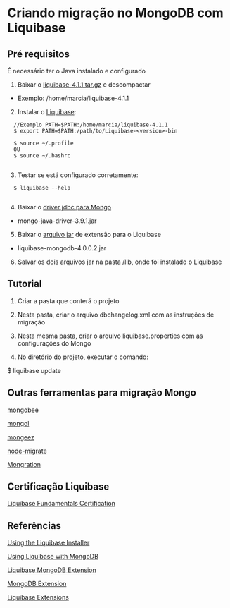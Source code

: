 # Criando migração no MongoDB com Liquibase

## Pré requisitos

É necessário ter o Java instalado e configurado

1. Baixar o [liquibase-4.1.1.tar.gz](https://www.liquibase.org/download) e descompactar
  - Exemplo: /home/marcia/liquibase-4.1.1

2. Instalar o [Liquibase](https://docs.liquibase.com/concepts/installation/home.html):

```
  //Exemplo PATH=$PATH:/home/marcia/liquibase-4.1.1
  $ export PATH=$PATH:/path/to/Liquibase-<version>-bin

  $ source ~/.profile 
  OU
  $ source ~/.bashrc
  
``` 
3. Testar se está configurado corretamente:

```
  $ liquibase --help
  
```
4. Baixar o [driver jdbc para Mongo](https://repo1.maven.org/maven2/org/mongodb/mongo-java-driver)

  - mongo-java-driver-3.9.1.jar

5. Baixar o [arquivo jar](https://github.com/liquibase/liquibase-mongodb/releases/tag/liquibase-mongodb-4.0.0.2) de extensão para o Liquibase

  - liquibase-mongodb-4.0.0.2.jar

6. Salvar os dois arquivos jar na pasta /lib, onde foi instalado o Liquibase

## Tutorial

1. Criar a pasta que conterá o projeto

2. Nesta pasta, criar o arquivo dbchangelog.xml com as instruções de migração

3. Nesta mesma pasta, criar o arquivo liquibase.properties com as configurações do Mongo

4. No diretório do projeto, executar o comando:

  $ liquibase update
  
  
## Outras ferramentas para migração Mongo

[mongobee](https://github.com/mongobee/mongobee) 

[mongol](https://github.com/coldze/mongol)

[mongeez](https://github.com/mongeez/mongeez)

[node-migrate](https://github.com/tj/node-migrate)

[Mongration](https://github.com/KuliginStepan/mongration)


## Certificação Liquibase

[Liquibase Fundamentals Certification](https://learn.liquibase.com/catalog/info/id:125)


## Referências

[Using the Liquibase Installer](https://www.liquibase.org/get-started/using-the-liquibase-installer)

[Using Liquibase with MongoDB](https://docs.liquibase.com/workflows/database-setup-tutorials/mongodb.html)

[Liquibase MongoDB Extension](https://github.com/liquibase/liquibase-mongodb)

[MongoDB Extension](https://liquibase.jira.com/wiki/spaces/CONTRIB/pages/1281163265/MongoDB+Extension)
  
[Liquibase Extensions](https://liquibase.jira.com/wiki/spaces/CONTRIB/pages/1998865/Available%2BExtensions)
  
